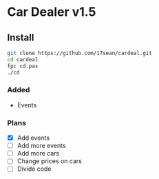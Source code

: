# Car Dealer v1.5

## Install
```bash
git clone https://github.com/17sean/cardeal.git
cd cardeal
fpc cd.pas
./cd
```

### Added
- Events 

### Plans
- [X] Add events 
- [ ] Add more events
- [ ] Add more cars
- [ ] Change prices on cars
- [ ] Divide code
